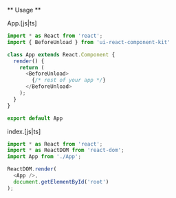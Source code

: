 ** Usage **

App.[js|ts]
```javascript static
import * as React from 'react';
import { BeforeUnload } from 'ui-react-component-kit'

class App extends React.Component {
  render() {
    return (
      <BeforeUnload>
        {/* rest of your app */}
      </BeforeUnload>
    );
  }
}

export default App
```

index.[js|ts]
```javascript static
import * as React from 'react';
import * as ReactDOM from 'react-dom';
import App from './App';

ReactDOM.render(
  <App />,
  document.getElementById('root')
);
```